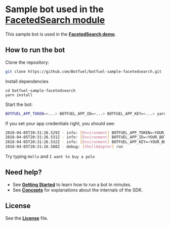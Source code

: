 # Sample bot used in the [FacetedSearch module](https://docs.botfuel.io/dialog/modules/faceted-search)

This sample bot is used in the [**FacetedSearch demo**](https://docs.botfuel.io/dialog/demos/faceted-search).

## How to run the bot

Clone the repository:

```bash
git clone https://github.com/Botfuel/botfuel-sample-facetedsearch.git
```

Install dependencies

```
cd botfuel-sample-facetedsearch
yarn install
```

Start the bot:

```bash
BOTFUEL_APP_TOKEN=<...> BOTFUEL_APP_ID=<...> BOTFUEL_APP_KEY=<...> yarn start shell-config.js
```

If you set your app credentials right, you should see:

```bash
2018-04-05T20:31:26.529Z - info: [Environment] BOTFUEL_APP_TOKEN=<YOUR_BOT_APP_TOKEN>
2018-04-05T20:31:26.531Z - info: [Environment] BOTFUEL_APP_ID=<YOUR_BOT_ID>
2018-04-05T20:31:26.532Z - info: [Environment] BOTFUEL_APP_KEY=<YOUR_BOT_APP_KEY>
2018-04-05T20:31:26.588Z - debug: [ShellAdapter] run
```

Try typing `Hello` and `I want to buy a polo`

## Need help?

* See [**Getting Started**](https://docs.botfuel.io/platform/tutorials/getting-started) to learn how to run a bot in minutes.
* See [**Concepts**](https://docs.botfuel.io/platform/concepts) for explanations about the internals of the SDK.

## License

See the [**License**](LICENSE.md) file.
